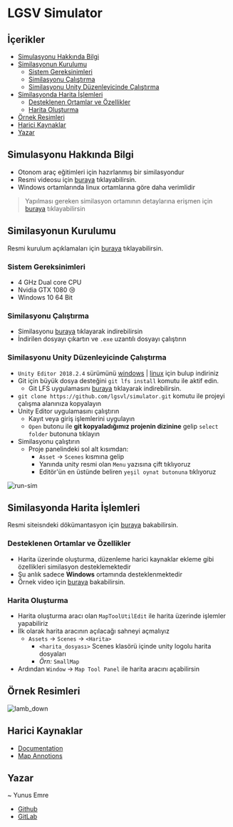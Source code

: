 # LGSV Simulator <!-- omit in toc -->

## İçerikler <!-- omit in toc -->

- [Simulasyonu Hakkında Bilgi](#simulasyonu-hakk%C4%B1nda-bilgi)
- [Similasyonun Kurulumu](#similasyonun-kurulumu)
  - [Sistem Gereksinimleri](#sistem-gereksinimleri)
  - [Similasyonu Çalıştırma](#similasyonu-%C3%A7al%C4%B1%C5%9Ft%C4%B1rma)
  - [Similasyonu Unity Düzenleyicinde Çalıştırma](#similasyonu-unity-d%C3%BCzenleyicinde-%C3%A7al%C4%B1%C5%9Ft%C4%B1rma)
- [Similasyonda Harita İşlemleri](#similasyonda-harita-i%CC%87%C5%9Flemleri)
  - [Desteklenen Ortamlar ve Özellikler](#desteklenen-ortamlar-ve-%C3%B6zellikler)
  - [Harita Oluşturma](#harita-olu%C5%9Fturma)
- [Örnek Resimleri](#%C3%B6rnek-resimleri)
- [Harici Kaynaklar](#harici-kaynaklar)
- [Yazar](#yazar)

## Simulasyonu Hakkında Bilgi

- Otonom araç eğitimleri için hazırlanmış bir similasyondur
- Resmi videosu için [buraya](https://www.youtube.com/watch?v=NgW1P75wiuA&) tıklayabilirsin.
- Windows ortamlarında linux ortamlarına göre daha verimlidir

> Yapılması gereken similasyon ortamının detaylarına erişmen için [buraya](resources/requirements.pdf) tıklayabilirsin

## Similasyonun Kurulumu

Resmi kurulum açıklamaları için [buraya](https://www.lgsvlsimulator.com/docs/getting-started/) tıklayabilirsin.

### Sistem Gereksinimleri

- 4 GHz Dual core CPU
- Nvidia GTX 1080 😢
- Windows 10 64 Bit

### Similasyonu Çalıştırma

- Similasyonu [buraya](https://github.com/lgsvl/simulator/releases/tag/2019.01) tıklayarak indirebilirsin
- İndirilen dosyayı çıkartın ve `.exe` uzantılı dosyayı çalıştırın

### Similasyonu Unity Düzenleyicinde Çalıştırma

- `Unity Editor 2018.2.4` sürümünü [windows](https://unity3d.com/get-unity/download/archive) | [linux](https://beta.unity3d.com/download/fe703c5165de/public_download.html) için bulup indiriniz
- Git için büyük dosya desteğini `git lfs install` komutu ile aktif edin.
  - Git LFS uygulamasını [buraya](https://git-lfs.github.com/) tıklayarak indirebilirsin.
- `git clone https://github.com/lgsvl/simulator.git` komutu ile projeyi çalışma alanınıza kopyalayın
- Unity Editor uygulamasını çalıştırın
  - Kayıt veya giriş işlemlerini uygulayın
  - `Open` butonu ile **git kopyaladığımız projenin dizinine** gelip `select folder` butonuna tıklayın
- Similasyonu çalıştırın
  - Proje panelindeki sol alt kısımdan:
    - `Asset` -> `Scenes` kısmına gelip
    - Yanında unity resmi olan `Menu` yazısına çift tıklıyoruz
    - Editör'ün en üstünde beliren `yeşil oynat butonuna` tıklıyoruz

![run-sim](resources/run_sim.jpg)

## Similasyonda Harita İşlemleri

Resmi siteisndeki dökümantasyon için [buraya](https://www.lgsvlsimulator.com/docs/map-annotation/) bakabilirsin.

### Desteklenen Ortamlar ve Özellikler

- Harita üzerinde oluşturma, düzenleme harici kaynaklar ekleme gibi özellikleri similasyon desteklemektedir
- Şu anlık sadece **Windows** ortamında desteklenmektedir
- Örnek video için [buraya](https://www.youtube.com/watch?v=4aBlxCoa1DM) bakabilirsin.

### Harita Oluşturma

- Harita oluşturma aracı olan `MapToolUtilEdit` ile harita üzerinde işlemler yapabiliriz
- İlk olarak harita aracının açılacağı sahneyi açmalıyız
  - `Assets` -> `Scenes` -> `<Harita>`
    - `<harita_dosyası>` Scenes klasörü içinde unity logolu harita dosyaları
    - *Örn:* `SmallMap`
- Ardından `Window` -> `Map Tool Panel` ile harita aracını açabilirsin

## Örnek Resimleri

![lamb_down](resources/lamb_down.jpg)

## Harici Kaynaklar

- [Documentation](https://www.lgsvlsimulator.com/docs/getting-started/)
- [Map Annotions](https://www.youtube.com/watch?v=4aBlxCoa1DM)

## Yazar

~ Yunus Emre

- [Github](https://github.com/yedhrab)
- [GitLab](https://gitlab.com/yedhrab)